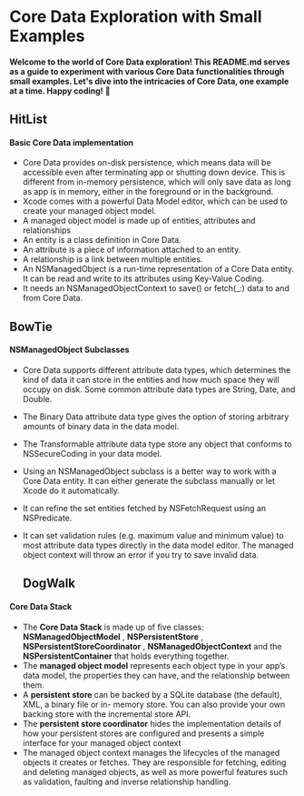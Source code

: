 # Core Data Exploration with Small Examples

#### Welcome to the world of Core Data exploration! This README.md serves as a guide to experiment with various Core Data functionalities through small examples. Let's dive into the intricacies of Core Data, one example at a time. Happy coding! 🚀

## HitList
#### Basic Core Data implementation

- Core Data provides on-disk persistence, 
  which means data will be accessible even after terminating app or shutting down device.
  This is different from in-memory persistence, which will only save data as long as app is in memory, either in the foreground or in the background.
- Xcode comes with a powerful Data Model editor, which can be used to create your managed object model.
- A managed object model is made up of entities, attributes and relationships
- An entity is a class definition in Core Data.
- An attribute is a piece of information attached to an entity.
- A relationship is a link between multiple entities.
- An NSManagedObject is a run-time representation of a Core Data entity. It can be read and write to its attributes using Key-Value Coding.
- It needs an NSManagedObjectContext to save() or fetch(_:) data to and from Core Data.


## BowTie
#### NSManagedObject Subclasses

- Core Data supports different attribute data types, which determines the kind of data it can store in the entities and how much space they will occupy on disk.
  Some common attribute data types are String, Date, and Double.
- The Binary Data attribute data type gives the option of storing arbitrary amounts of binary data in the data model.
- The Transformable attribute data type store any object that conforms to NSSecureCoding in your data model.
- Using an NSManagedObject subclass is a better way to work with a Core Data entity.
  It can either generate the subclass manually or let Xcode do it automatically.
- It can refine the set entities fetched by NSFetchRequest using an NSPredicate.
- It can set validation rules (e.g. maximum value and minimum value) to most attribute data types directly in the data model editor.
  The managed object context will throw an error if you try to save invalid data.

  ## DogWalk
#### Core Data Stack

- The **Core Data Stack** is made up of five classes:
  **NSManagedObjectModel** , **NSPersistentStore** , **NSPersistentStoreCoordinator** , **NSManagedObjectContext** and the **NSPersistentContainer** that holds everything together.
- The **managed object model** represents each object type in your app’s data model,
  the properties they can have, and the relationship between them.
- A **persistent store** can be backed by a SQLite database (the default), XML, a binary file or in- memory store.
  You can also provide your own backing store with the incremental store API.
- The **persistent store coordinator** hides the implementation details of how your persistent stores are configured
  and presents a simple interface for your managed object context
- The managed object context manages the lifecycles of the managed objects it creates or fetches.
  They are responsible for fetching, editing and deleting managed objects, as well as more powerful features such as validation, faulting and inverse relationship handling.
